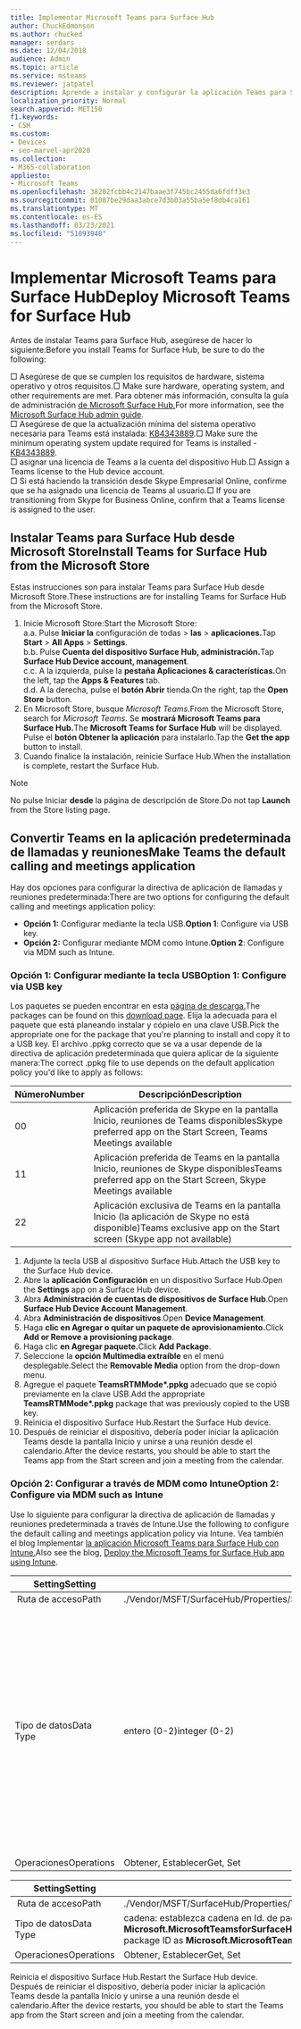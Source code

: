 ```yaml
---
title: Implementar Microsoft Teams para Surface Hub
author: ChuckEdmonson
ms.author: chucked
manager: serdars
ms.date: 12/04/2018
audience: Admin
ms.topic: article
ms.service: msteams
ms.reviewer: jatpatel
description: Aprende a instalar y configurar la aplicación Teams para Surface Hub para que Teams sea la aplicación predeterminada de llamadas y reuniones.
localization_priority: Normal
search.appverid: MET150
f1.keywords:
- CSH
ms.custom:
- Devices
- seo-marvel-apr2020
ms.collection:
- M365-collaboration
appliesto:
- Microsoft Teams
ms.openlocfilehash: 38202fcbb4c2147baae3f745bc2455da6fdff3e3
ms.sourcegitcommit: 01087be29daa3abce7d3b03a55ba5ef8db4ca161
ms.translationtype: MT
ms.contentlocale: es-ES
ms.lasthandoff: 03/23/2021
ms.locfileid: "51093940"
---
```

<a name="deploy-microsoft-teams-for-surface-hub"></a><span data-ttu-id="ddca7-103">Implementar Microsoft Teams para Surface Hub</span><span class="sxs-lookup"><span data-stu-id="ddca7-103">Deploy Microsoft Teams for Surface Hub</span></span>
======================================

<span data-ttu-id="ddca7-104">Antes de instalar Teams para Surface Hub, asegúrese de hacer lo siguiente:</span><span class="sxs-lookup"><span data-stu-id="ddca7-104">Before you install Teams for Surface Hub, be sure to do the following:</span></span>

 <span data-ttu-id="ddca7-105">□ Asegúrese de que se cumplen los requisitos de hardware, sistema operativo y otros requisitos.</span><span class="sxs-lookup"><span data-stu-id="ddca7-105">□ Make sure hardware, operating system, and other requirements are met.</span></span> <span data-ttu-id="ddca7-106">Para obtener más información, consulta la guía de administración [de Microsoft Surface Hub.](/surface-hub/)</span><span class="sxs-lookup"><span data-stu-id="ddca7-106">For more information, see the [Microsoft Surface Hub admin guide](/surface-hub/).</span></span><br>
 <span data-ttu-id="ddca7-107">□ Asegúrese de que la actualización mínima del sistema operativo necesaria para Teams está instalada: [KB4343889](https://support.microsoft.com/help/4343889).</span><span class="sxs-lookup"><span data-stu-id="ddca7-107">□ Make sure the minimum operating system update required for Teams is installed - [KB4343889](https://support.microsoft.com/help/4343889).</span></span><br>
 <span data-ttu-id="ddca7-108">□ asignar una licencia de Teams a la cuenta del dispositivo Hub.</span><span class="sxs-lookup"><span data-stu-id="ddca7-108">□ Assign a Teams license to the Hub device account.</span></span><br>
 <span data-ttu-id="ddca7-109">□ Si está haciendo la transición desde Skype Empresarial Online, confirme que se ha asignado una licencia de Teams al usuario.</span><span class="sxs-lookup"><span data-stu-id="ddca7-109">□ If you are transitioning from Skype for Business Online, confirm that a Teams license is assigned to the user.</span></span>

## <a name="install-teams-for-surface-hub-from-the-microsoft-store"></a><span data-ttu-id="ddca7-110">Instalar Teams para Surface Hub desde Microsoft Store</span><span class="sxs-lookup"><span data-stu-id="ddca7-110">Install Teams for Surface Hub from the Microsoft Store</span></span> 

<span data-ttu-id="ddca7-111">Estas instrucciones son para instalar Teams para Surface Hub desde Microsoft Store.</span><span class="sxs-lookup"><span data-stu-id="ddca7-111">These instructions are for installing Teams for Surface Hub from the Microsoft Store.</span></span> 
 
1. <span data-ttu-id="ddca7-112">Inicie Microsoft Store:</span><span class="sxs-lookup"><span data-stu-id="ddca7-112">Start the Microsoft Store:</span></span><br>
   <span data-ttu-id="ddca7-113">a.</span><span class="sxs-lookup"><span data-stu-id="ddca7-113">a.</span></span> <span data-ttu-id="ddca7-114">Pulse **Iniciar la** configuración de todas  >  **las**  >  **aplicaciones.**</span><span class="sxs-lookup"><span data-stu-id="ddca7-114">Tap **Start** > **All Apps** > **Settings**.</span></span><br> <span data-ttu-id="ddca7-115">b.</span><span class="sxs-lookup"><span data-stu-id="ddca7-115">b.</span></span> <span data-ttu-id="ddca7-116">Pulse **Cuenta del dispositivo Surface Hub, administración.**</span><span class="sxs-lookup"><span data-stu-id="ddca7-116">Tap **Surface Hub Device account, management**.</span></span><br>
   <span data-ttu-id="ddca7-117">c.</span><span class="sxs-lookup"><span data-stu-id="ddca7-117">c.</span></span> <span data-ttu-id="ddca7-118">A la izquierda, pulse la **pestaña Aplicaciones & características.**</span><span class="sxs-lookup"><span data-stu-id="ddca7-118">On the left, tap the **Apps & Features** tab.</span></span><br> <span data-ttu-id="ddca7-119">d.</span><span class="sxs-lookup"><span data-stu-id="ddca7-119">d.</span></span> <span data-ttu-id="ddca7-120">A la derecha, pulse el **botón Abrir** tienda.</span><span class="sxs-lookup"><span data-stu-id="ddca7-120">On the right, tap the **Open Store** button.</span></span> 
2. <span data-ttu-id="ddca7-121">En Microsoft Store, busque *Microsoft Teams.*</span><span class="sxs-lookup"><span data-stu-id="ddca7-121">From the Microsoft Store, search for *Microsoft Teams*.</span></span> <span data-ttu-id="ddca7-122">Se **mostrará Microsoft Teams para Surface Hub.**</span><span class="sxs-lookup"><span data-stu-id="ddca7-122">The **Microsoft Teams for Surface Hub** will be displayed.</span></span> <span data-ttu-id="ddca7-123">Pulse el **botón Obtener la aplicación** para instalarlo.</span><span class="sxs-lookup"><span data-stu-id="ddca7-123">Tap the **Get the app** button to install.</span></span>  
3. <span data-ttu-id="ddca7-124">Cuando finalice la instalación, reinicie Surface Hub.</span><span class="sxs-lookup"><span data-stu-id="ddca7-124">When the installation is complete, restart the Surface Hub.</span></span> 

> [!NOTE]
> <span data-ttu-id="ddca7-125">No pulse Iniciar **desde** la página de descripción de Store.</span><span class="sxs-lookup"><span data-stu-id="ddca7-125">Do not tap **Launch** from the Store listing page.</span></span>

## <a name="make-teams-the-default-calling-and-meetings-application"></a><span data-ttu-id="ddca7-126">Convertir Teams en la aplicación predeterminada de llamadas y reuniones</span><span class="sxs-lookup"><span data-stu-id="ddca7-126">Make Teams the default calling and meetings application</span></span>
 
<span data-ttu-id="ddca7-127">Hay dos opciones para configurar la directiva de aplicación de llamadas y reuniones predeterminada:</span><span class="sxs-lookup"><span data-stu-id="ddca7-127">There are two options for configuring the default calling and meetings application policy:</span></span> 

- <span data-ttu-id="ddca7-128">**Opción 1:** Configurar mediante la tecla USB.</span><span class="sxs-lookup"><span data-stu-id="ddca7-128">**Option 1**: Configure via USB key.</span></span> 
- <span data-ttu-id="ddca7-129">**Opción 2:** Configurar mediante MDM como Intune.</span><span class="sxs-lookup"><span data-stu-id="ddca7-129">**Option 2**: Configure via MDM such as Intune.</span></span>
 
### <a name="option-1-configure-via-usb-key"></a><span data-ttu-id="ddca7-130">Opción 1: Configurar mediante la tecla USB</span><span class="sxs-lookup"><span data-stu-id="ddca7-130">Option 1: Configure via USB key</span></span> 
 
<span data-ttu-id="ddca7-131">Los paquetes se pueden encontrar en esta [página de descarga.](https://1drv.ms/f/s!ArcnbnREun0Vnp9Wps9MlWB-UJZw3g)</span><span class="sxs-lookup"><span data-stu-id="ddca7-131">The packages can be found on this [download page](https://1drv.ms/f/s!ArcnbnREun0Vnp9Wps9MlWB-UJZw3g).</span></span> <span data-ttu-id="ddca7-132">Elija la adecuada para el paquete que está planeando instalar y cópielo en una clave USB.</span><span class="sxs-lookup"><span data-stu-id="ddca7-132">Pick the appropriate one for the package that you're planning to install and copy it to a USB key.</span></span> <span data-ttu-id="ddca7-133">El archivo .ppkg correcto que se va a usar depende de la directiva de aplicación predeterminada que quiera aplicar de la siguiente manera:</span><span class="sxs-lookup"><span data-stu-id="ddca7-133">The correct .ppkg file to use depends on the default application policy you'd like to apply as follows:</span></span> 

|<span data-ttu-id="ddca7-134">Número</span><span class="sxs-lookup"><span data-stu-id="ddca7-134">Number</span></span>  |<span data-ttu-id="ddca7-135">Descripción</span><span class="sxs-lookup"><span data-stu-id="ddca7-135">Description</span></span>  |
|---------|---------|
|<span data-ttu-id="ddca7-136">0</span><span class="sxs-lookup"><span data-stu-id="ddca7-136">0</span></span>     | <span data-ttu-id="ddca7-137">Aplicación preferida de Skype en la pantalla Inicio, reuniones de Teams disponibles</span><span class="sxs-lookup"><span data-stu-id="ddca7-137">Skype preferred app on the Start Screen, Teams Meetings available</span></span>        |
|<span data-ttu-id="ddca7-138">1</span><span class="sxs-lookup"><span data-stu-id="ddca7-138">1</span></span>     | <span data-ttu-id="ddca7-139">Aplicación preferida de Teams en la pantalla Inicio, reuniones de Skype disponibles</span><span class="sxs-lookup"><span data-stu-id="ddca7-139">Teams preferred app on the Start Screen, Skype Meetings available</span></span>        |
|<span data-ttu-id="ddca7-140">2</span><span class="sxs-lookup"><span data-stu-id="ddca7-140">2</span></span>     | <span data-ttu-id="ddca7-141">Aplicación exclusiva de Teams en la pantalla Inicio (la aplicación de Skype no está disponible)</span><span class="sxs-lookup"><span data-stu-id="ddca7-141">Teams exclusive app on the Start screen (Skype app not available)</span></span>        |
 
1. <span data-ttu-id="ddca7-142">Adjunte la tecla USB al dispositivo Surface Hub.</span><span class="sxs-lookup"><span data-stu-id="ddca7-142">Attach the USB key to the Surface Hub device.</span></span> 
2. <span data-ttu-id="ddca7-143">Abre la **aplicación Configuración** en un dispositivo Surface Hub.</span><span class="sxs-lookup"><span data-stu-id="ddca7-143">Open the **Settings** app on a Surface Hub device.</span></span> 
3. <span data-ttu-id="ddca7-144">Abra **Administración de cuentas de dispositivos de Surface Hub**.</span><span class="sxs-lookup"><span data-stu-id="ddca7-144">Open **Surface Hub Device Account Management**.</span></span>
4. <span data-ttu-id="ddca7-145">Abra **Administración de dispositivos**.</span><span class="sxs-lookup"><span data-stu-id="ddca7-145">Open **Device Management**.</span></span> 
5. <span data-ttu-id="ddca7-146">Haga **clic en Agregar o quitar un paquete de aprovisionamiento.**</span><span class="sxs-lookup"><span data-stu-id="ddca7-146">Click **Add or Remove a provisioning package**.</span></span> 
6. <span data-ttu-id="ddca7-147">Haga clic **en Agregar paquete.**</span><span class="sxs-lookup"><span data-stu-id="ddca7-147">Click **Add Package**.</span></span>
7. <span data-ttu-id="ddca7-148">Seleccione la **opción Multimedia extraíble** en el menú desplegable.</span><span class="sxs-lookup"><span data-stu-id="ddca7-148">Select the **Removable Media** option from the drop-down menu.</span></span> 
8. <span data-ttu-id="ddca7-149">Agregue el paquete <strong>TeamsRTMMode\*.ppkg</strong> adecuado que se copió previamente en la clave USB.</span><span class="sxs-lookup"><span data-stu-id="ddca7-149">Add the appropriate <strong>TeamsRTMMode\*.ppkg</strong> package that was previously copied to the USB key.</span></span> 
9. <span data-ttu-id="ddca7-150">Reinicia el dispositivo Surface Hub.</span><span class="sxs-lookup"><span data-stu-id="ddca7-150">Restart the Surface Hub device.</span></span> 
10. <span data-ttu-id="ddca7-151">Después de reiniciar el dispositivo, debería poder iniciar la aplicación Teams desde la pantalla Inicio y unirse a una reunión desde el calendario.</span><span class="sxs-lookup"><span data-stu-id="ddca7-151">After the device restarts, you should be able to start the Teams app from the Start screen and join a meeting from the calendar.</span></span> 

### <a name="option-2-configure-via-mdm-such-as-intune"></a><span data-ttu-id="ddca7-152">Opción 2: Configurar a través de MDM como Intune</span><span class="sxs-lookup"><span data-stu-id="ddca7-152">Option 2: Configure via MDM such as Intune</span></span> 

<span data-ttu-id="ddca7-153">Use lo siguiente para configurar la directiva de aplicación de llamadas y reuniones predeterminada a través de Intune.</span><span class="sxs-lookup"><span data-stu-id="ddca7-153">Use the following to configure the default calling and meetings application policy via Intune.</span></span> <span data-ttu-id="ddca7-154">Vea también el blog Implementar [la aplicación Microsoft Teams para Surface Hub con Intune.](https://y0av.me/2018/07/16/deploy-the-microsoft-teams-for-surface-hub-app-using-intune/)</span><span class="sxs-lookup"><span data-stu-id="ddca7-154">Also see the blog, [Deploy the Microsoft Teams for Surface Hub app using Intune](https://y0av.me/2018/07/16/deploy-the-microsoft-teams-for-surface-hub-app-using-intune/).</span></span>

|<span data-ttu-id="ddca7-155">Setting</span><span class="sxs-lookup"><span data-stu-id="ddca7-155">Setting</span></span>   |<span data-ttu-id="ddca7-156">Valor</span><span class="sxs-lookup"><span data-stu-id="ddca7-156">Value</span></span>    |<span data-ttu-id="ddca7-157">Descripción</span><span class="sxs-lookup"><span data-stu-id="ddca7-157">Description</span></span>    |
|----------|---------|---------|
|<span data-ttu-id="ddca7-158"> Ruta de acceso</span><span class="sxs-lookup"><span data-stu-id="ddca7-158">Path</span></span>      | <span data-ttu-id="ddca7-159">./Vendor/MSFT/SurfaceHub/Properties/SurfaceHubMeetingMode</span><span class="sxs-lookup"><span data-stu-id="ddca7-159">./Vendor/MSFT/SurfaceHub/Properties/SurfaceHubMeetingMode</span></span>        |
|<span data-ttu-id="ddca7-160">Tipo de datos</span><span class="sxs-lookup"><span data-stu-id="ddca7-160">Data Type</span></span> | <span data-ttu-id="ddca7-161">entero (0-2)</span><span class="sxs-lookup"><span data-stu-id="ddca7-161">integer (0-2)</span></span>   |<span data-ttu-id="ddca7-162">0: aplicación preferida de Skype en la pantalla Inicio, reuniones de Teams disponibles</span><span class="sxs-lookup"><span data-stu-id="ddca7-162">0 - Skype preferred app on the Start Screen, Teams Meetings available</span></span><br><span data-ttu-id="ddca7-163">1- Aplicación preferida de Teams en la pantalla Inicio, reuniones de Skype disponibles</span><span class="sxs-lookup"><span data-stu-id="ddca7-163">1 - Teams preferred app on the Start Screen, Skype Meetings available</span></span><br><span data-ttu-id="ddca7-164">2- Aplicación exclusiva de Teams en la pantalla Inicio (la aplicación de Skype no está disponible)</span><span class="sxs-lookup"><span data-stu-id="ddca7-164">2 - Teams exclusive app on the Start screen (Skype app not available)</span></span> |
|<span data-ttu-id="ddca7-165">Operaciones</span><span class="sxs-lookup"><span data-stu-id="ddca7-165">Operations</span></span>| <span data-ttu-id="ddca7-166">Obtener, Establecer</span><span class="sxs-lookup"><span data-stu-id="ddca7-166">Get, Set</span></span>        |

|<span data-ttu-id="ddca7-167">Setting</span><span class="sxs-lookup"><span data-stu-id="ddca7-167">Setting</span></span>   |<span data-ttu-id="ddca7-168">Valor</span><span class="sxs-lookup"><span data-stu-id="ddca7-168">Value</span></span>    |
|----------|---------|
|<span data-ttu-id="ddca7-169"> Ruta de acceso</span><span class="sxs-lookup"><span data-stu-id="ddca7-169">Path</span></span>      | <span data-ttu-id="ddca7-170">./Vendor/MSFT/SurfaceHub/Properties/VtcAppPackageId</span><span class="sxs-lookup"><span data-stu-id="ddca7-170">./Vendor/MSFT/SurfaceHub/Properties/VtcAppPackageId</span></span>        |
|<span data-ttu-id="ddca7-171">Tipo de datos</span><span class="sxs-lookup"><span data-stu-id="ddca7-171">Data Type</span></span> | <span data-ttu-id="ddca7-172">cadena: establezca cadena en Id. de paquete de aplicación de Teams **como Microsoft.MicrosoftTeamsforSurfaceHub_8wekyb3d8bbwe! Teams**</span><span class="sxs-lookup"><span data-stu-id="ddca7-172">string - set string to Teams application package ID as **Microsoft.MicrosoftTeamsforSurfaceHub_8wekyb3d8bbwe!Teams**</span></span> |
|<span data-ttu-id="ddca7-173">Operaciones</span><span class="sxs-lookup"><span data-stu-id="ddca7-173">Operations</span></span>| <span data-ttu-id="ddca7-174">Obtener, Establecer</span><span class="sxs-lookup"><span data-stu-id="ddca7-174">Get, Set</span></span>        |

<span data-ttu-id="ddca7-175">Reinicia el dispositivo Surface Hub.</span><span class="sxs-lookup"><span data-stu-id="ddca7-175">Restart the Surface Hub device.</span></span> <span data-ttu-id="ddca7-176">Después de reiniciar el dispositivo, debería poder iniciar la aplicación Teams desde la pantalla Inicio y unirse a una reunión desde el calendario.</span><span class="sxs-lookup"><span data-stu-id="ddca7-176">After the device restarts, you should be able to start the Teams app from the Start screen and join a meeting from the calendar.</span></span>